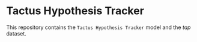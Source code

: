 # Tactus Hypothesis Tracker

This repository contains the `Tactus Hypothesis Tracker` model and
the _tap_ dataset.
